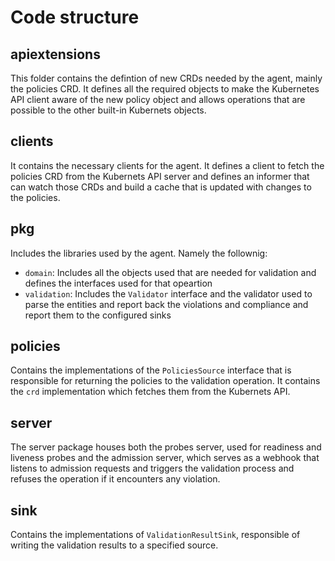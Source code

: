 # Code structure

## apiextensions

This folder contains the defintion of new CRDs needed by the agent, mainly the policies CRD. It defines all the required objects to make the Kubernetes API client aware of the new policy object and allows operations that are possible to the other built-in Kubernets objects.

## clients

It contains the necessary clients for the agent. It defines a client to fetch the policies CRD from the Kubernets API server and defines an informer that can watch those CRDs and build a cache that is updated with changes to the policies.

## pkg

Includes the libraries used by the agent. Namely the follownig:
- `domain`: Includes all the objects used that are needed for validation and defines the interfaces used for that opeartion
- `validation`: Includes the `Validator` interface and the validator used to parse the entities and report back the violations and compliance and report them to the configured sinks

## policies

Contains the implementations of the `PoliciesSource` interface that is responsible for returning the policies to the validation operation. It contains the `crd` implementation which fetches them from the Kubernets API.

## server

The server package houses both the probes server, used for readiness and liveness probes and the admission server, which serves as a webhook that listens to admission requests and triggers the validation process and refuses the operation if it encounters any violation.

## sink

Contains the implementations of `ValidationResultSink`, responsible of writing the validation results to a specified source.
